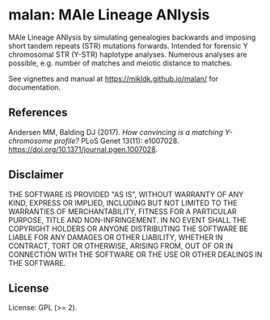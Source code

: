 # malan: MAle Lineage ANlysis

MAle Lineage ANlysis by simulating genealogies backwards and 
imposing short tandem repeats (STR) mutations forwards. 
Intended for forensic Y chromosomal STR (Y-STR) haplotype analyses. 
Numerous analyses are possible, e.g. number of matches and meiotic distance to matches.

See vignettes and manual at <https://mikldk.github.io/malan/> for documentation.

## References

Andersen MM, Balding DJ (2017). *How convincing is a matching Y-chromosome profile?* 
PLoS Genet 13(11): e1007028. <https://doi.org/10.1371/journal.pgen.1007028>.

## Disclaimer

THE SOFTWARE IS PROVIDED "AS IS", WITHOUT WARRANTY OF ANY KIND, EXPRESS OR IMPLIED, INCLUDING BUT NOT LIMITED TO THE WARRANTIES OF MERCHANTABILITY, FITNESS FOR A PARTICULAR PURPOSE, TITLE AND NON-INFRINGEMENT. IN NO EVENT SHALL THE COPYRIGHT HOLDERS OR ANYONE DISTRIBUTING THE SOFTWARE BE LIABLE FOR ANY DAMAGES OR OTHER LIABILITY, WHETHER IN CONTRACT, TORT OR OTHERWISE, ARISING FROM, OUT OF OR IN CONNECTION WITH THE SOFTWARE OR THE USE OR OTHER DEALINGS IN THE SOFTWARE.

## License

License: GPL (>= 2).

<!---
## Build status

[![Travis-CI Build Status](https://travis-ci.org/mikldk/malan.svg?branch=master)](https://travis-ci.org/mikldk/malan)
--->
